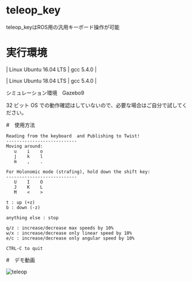 # teleop_key

teleop_keyはROS用の汎用キーボード操作が可能

# 実行環境

| Linux Ubuntu 16.04 LTS |                   gcc 5.4.0                    |

| Linux Ubuntu 18.04 LTS |                   gcc 5.4.0                    |

シミュレーション環境　Gazebo9

32 ビット OS での動作確認はしていないので、必要な場合はご自分で試してください。

#　使用方法

```
Reading from the keyboard  and Publishing to Twist!
---------------------------
Moving around:
   u    i    o
   j    k    l
   m    ,    .

For Holonomic mode (strafing), hold down the shift key:
---------------------------
   U    I    O
   J    K    L
   M    <    >

t : up (+z)
b : down (-z)

anything else : stop

q/z : increase/decrease max speeds by 10%
w/x : increase/decrease only linear speed by 10%
e/c : increase/decrease only angular speed by 10%

CTRL-C to quit
```

#　デモ動画

![teleop](https://user-images.githubusercontent.com/65348333/117125549-a3571f80-add4-11eb-8080-c72f64611139.gif)
